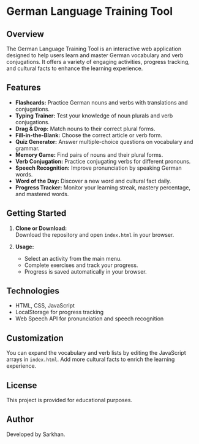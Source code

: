 # German Language Training Tool

## Overview

The German Language Training Tool is an interactive web application designed to help users learn and master German vocabulary and verb conjugations. It offers a variety of engaging activities, progress tracking, and cultural facts to enhance the learning experience.

## Features

- **Flashcards:** Practice German nouns and verbs with translations and conjugations.
- **Typing Trainer:** Test your knowledge of noun plurals and verb conjugations.
- **Drag & Drop:** Match nouns to their correct plural forms.
- **Fill-in-the-Blank:** Choose the correct article or verb form.
- **Quiz Generator:** Answer multiple-choice questions on vocabulary and grammar.
- **Memory Game:** Find pairs of nouns and their plural forms.
- **Verb Conjugation:** Practice conjugating verbs for different pronouns.
- **Speech Recognition:** Improve pronunciation by speaking German words.
- **Word of the Day:** Discover a new word and cultural fact daily.
- **Progress Tracker:** Monitor your learning streak, mastery percentage, and mastered words.

## Getting Started

1. **Clone or Download:**  
   Download the repository and open `index.html` in your browser.

2. **Usage:**  
   - Select an activity from the main menu.
   - Complete exercises and track your progress.
   - Progress is saved automatically in your browser.

## Technologies

- HTML, CSS, JavaScript
- LocalStorage for progress tracking
- Web Speech API for pronunciation and speech recognition

## Customization

You can expand the vocabulary and verb lists by editing the JavaScript arrays in `index.html`. Add more cultural facts to enrich the learning experience.

## License

This project is provided for educational purposes.

## Author

Developed by Sarkhan.